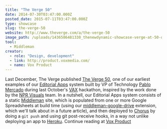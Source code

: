 ```yaml
---
title: "The Verge 50"
date: 2014-07-30T03:47:00.000Z
posted_date: 2015-07-11T03:47:00.000Z
type: showcase
slug: the-verge-50
website: http://www.theverge.com/a/the-verge-50
image_path: /uploads/1436586481330_thenewdynamic-showcase-verge-at-50-ogov-150710.jpg
tool:
  - Middleman
creator:
  - role: "Design, development"
  - link: http://product.voxmedia.com/
  - name: Vox Product
---
```

Last December, The Verge published [The Verge 50](http://www.theverge.com/a/the-verge-50), one of our earliest examples of our [Editorial Apps](https://source.opennews.org/en-US/learning/evolution-news-apps-teams/) system built by VP of Technology [Pablo Mercado](https://twitter.com/odacrem "Ham") during last October's [VAX](http://product.voxmedia.com/2013/10/4/5426870/product-team-all-hands-2013-return-of-vax) hackathon, inspired by the work done by the [NPR Visuals](http://blog.apps.npr.org/) team. In a nutshell, our Editorial Apps system consists of a static [Middleman](http://middlemanapp.com/) site, which is populated from one or more Google Spreadsheets at build time (using our [middleman-google-drive](https://github.com/voxmedia/middleman-google_drive) extension, which we'll talk about in a future article), and then deployed to [Chorus](http://product.voxmedia.com/2012/5/6/5426772/all-together-now-introducing-the-vox-product-blog-and-chorus) by doing a `git push` and using git post-receive hooks, in a way not unlike deploying an app to [Heroku](https://www.heroku.com/). Continue reading at [Vox Product](http://product.voxmedia.com/2014/7/29/5863004/take-a-peek-at-the-code-that-powered-the-verge-50)
